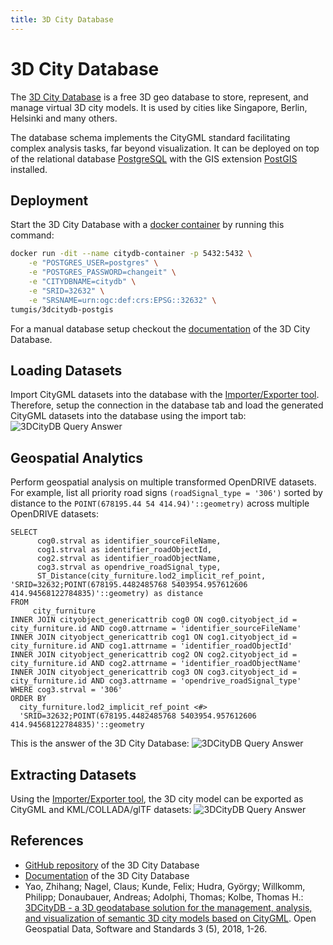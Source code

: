 ```yaml
---
title: 3D City Database
---
```


# 3D City Database

The [3D City Database](https://www.3dcitydb.org/3dcitydb/) is a free 3D geo database to store, represent, and manage virtual 3D city models.
It is used by cities like Singapore, Berlin, Helsinki and many others.

The database schema implements the CityGML standard facilitating complex analysis tasks, far beyond visualization.
It can be deployed on top of the relational database [PostgreSQL](https://www.postgresql.org) with the GIS extension [PostGIS](https://postgis.net) installed.

## Deployment

Start the 3D City Database with a [docker container](https://github.com/tum-gis/3dcitydb-docker-postgis) by running this command:
```bash
docker run -dit --name citydb-container -p 5432:5432 \
    -e "POSTGRES_USER=postgres" \
    -e "POSTGRES_PASSWORD=changeit" \
    -e "CITYDBNAME=citydb" \
    -e "SRID=32632" \
    -e "SRSNAME=urn:ogc:def:crs:EPSG::32632" \
tumgis/3dcitydb-postgis
```

For a manual database setup checkout the [documentation](https://3dcitydb-docs.readthedocs.io/en/release-v4.2.3/intro/setup-3dcitydb.html#) of the 3D City Database.

## Loading Datasets

Import CityGML datasets into the database with the [Importer/Exporter tool](https://github.com/3dcitydb/importer-exporter).
Therefore, setup the connection in the database tab and load the generated CityGML datasets into the database using the import tab:
![3DCityDB Query Answer](/assets/media/demos/3dcitydb-importerexporter-connect.png)

## Geospatial Analytics

Perform geospatial analysis on multiple transformed OpenDRIVE datasets.
For example, list all priority road signs ``(roadSignal_type = '306')`` sorted by distance to the ``POINT(678195.44 54 414.94)'::geometry)`` across multiple OpenDRIVE datasets:
```postgresql
SELECT
      cog0.strval as identifier_sourceFileName,
      cog1.strval as identifier_roadObjectId,
      cog2.strval as identifier_roadObjectName,
      cog3.strval as opendrive_roadSignal_type,
      ST_Distance(city_furniture.lod2_implicit_ref_point, 'SRID=32632;POINT(678195.4482485768 5403954.957612606 414.94568122784835)'::geometry) as distance
FROM
     city_furniture
INNER JOIN cityobject_genericattrib cog0 ON cog0.cityobject_id = city_furniture.id AND cog0.attrname = 'identifier_sourceFileName'
INNER JOIN cityobject_genericattrib cog1 ON cog1.cityobject_id = city_furniture.id AND cog1.attrname = 'identifier_roadObjectId'
INNER JOIN cityobject_genericattrib cog2 ON cog2.cityobject_id = city_furniture.id AND cog2.attrname = 'identifier_roadObjectName'
INNER JOIN cityobject_genericattrib cog3 ON cog3.cityobject_id = city_furniture.id AND cog3.attrname = 'opendrive_roadSignal_type'
WHERE cog3.strval = '306'
ORDER BY
  city_furniture.lod2_implicit_ref_point <#>
  'SRID=32632;POINT(678195.4482485768 5403954.957612606 414.94568122784835)'::geometry
```

This is the answer of the 3D City Database:
![3DCityDB Query Answer](/assets/media/demos/3dcitydb-query-answer.png)

## Extracting Datasets

Using the [Importer/Exporter tool](https://github.com/3dcitydb/importer-exporter), the 3D city model can be exported as CityGML and KML/COLLADA/glTF datasets:
![3DCityDB Query Answer](/assets/media/demos/3dcitydb-importerexporter-export.png)

## References

- [GitHub repository](https://github.com/3dcitydb/3dcitydb) of the 3D City Database
- [Documentation](https://3dcitydb-docs.readthedocs.io) of the 3D City Database
- Yao, Zhihang; Nagel, Claus; Kunde, Felix; Hudra, György; Willkomm, Philipp; Donaubauer, Andreas; Adolphi, Thomas; Kolbe, Thomas H.: [3DCityDB - a 3D geodatabase solution for the management, analysis, and visualization of semantic 3D city models based on CityGML](https://doi.org/10.1186/s40965-018-0046-7). Open Geospatial Data, Software and Standards 3 (5), 2018, 1-26.
